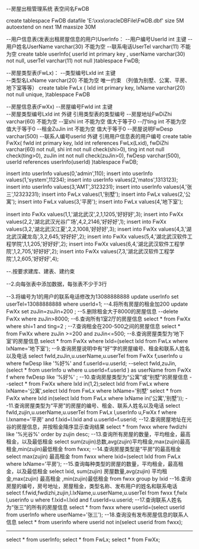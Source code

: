 ﻿--房屋出租管理系统 表空间名FwDB

create tablespace FwDB 
datafile 'E:\xxs\oracleDBFile\FwDB.dbf'
size 5M
autoextend on next 1M maxsize 30M



--用户信息表(发表出租房屋信息的用户)UserInfo：
--用户编号UserId int 主键
--用户姓名UserName varchar(30) 不能为空
--联系电话UserTel varchar(11) 不能为空
create table userInfo(
userId int primary key ,
userName varchar(30) not null,
userTel varchar(11) not null
)tablespace FwDB;

--房屋类型表(FwLx)：
--类型编号LxId int  主键  
--类型名LxName varchar(20) 不能为空 唯一约束 （列值为别墅、公寓、平房、地下室等等）
create table FwLx
(
lxId int primary key,
lxName varchar(20) not null unique,
)tablespace FwDB

--房屋信息表(FwXx)
--房屋编号FwId  int 主键  
--房屋类型编号LxId  int 外键 引用类型表的类型编号
--房屋地址FwDiZhi varchar(60) 不能为空
--室shi int  不能为空 值大于等于0
--厅ting int  不能为空 值大于等于0
--租金ZuJin  int 不能为空 值大于等于0
--房屋说明FwDesp varchar(500)
--联系人编号userId 外键 引用用户信息表的用户编号
create table FwXx(
fwId int primary key,
lxId int references FwLx(Lxid),
fwDiZhi varchar(60) not null,
shi int not null check(shi>0),
ting int not null check(ting>0),
zuJin int not null check(zuJin>0),
fwDesp varchar(500),
userId references userInfo(userId)
)tablespace FwDB;


insert into userInfo values(0,'admin',110);
insert into userInfo values(1,'system',11234);
insert into userInfo values(2,'matos',1313123);
insert into userInfo values(3,'AMT',3123231);
insert into userInfo values(4,'张三',12323231);
insert into FwLx values(1,'别墅');
insert into FwLx values(2,'公寓');
insert into FwLx values(3,'平房');
insert into FwLx values(4,'地下室');

insert into FwXx values(1,1,'湖北武汉',2,1,1205,'好好好',3);
insert into FwXx values(2,2,'湖北武汉光谷广场',4,2,2146,'好好好',1);
insert into FwXx values(3,2,'湖北武汉江夏',2,2,1008,'好好好',3);
insert into FwXx values(4,3,'湖北武汉藏龙岛',3,2,645,'好好好',2);
insert into FwXx values(5,4,'湖北武汉软件工程学院',1,1,205,'好好好',2);
insert into FwXx values(6,4,'湖北武汉软件工程学院',1,2,705,'好好好',2);
insert into FwXx values(7,3,'湖北武汉软件工程学院',1,2,605,'好好好',4);

--.按要求建库、建表、建约束

--2.向每张表中添加数据，每张表不少于3行

--3.将编号为1的用户的联系电话修改为13088888888
update userInfo set userTel=13088888888 where userId=1;
--4.将所有房屋的租金加200
update FwXx set zuJin=zuJin+200 ;
--5.删除租金大于8000的房屋信息
--delete FwXx where zuJin>8000;
--6.查询所有1室2厅的房屋信息
select * from FwXx where shi=1 and ting=2 ;
--7.查询租金在200-500之间的房屋信息
select * from FwXx where zuJin >=200 and zuJin<=500;
--8.查询房屋类型为‘地下室’的房屋信息
select * from  FwXx where  lxId=(select lxId from FwLx where lxName='地下室');
--9.查询房屋说明中有“好”字的房屋编号、租金和联系人姓名以及电话
select fwId,zuJin,u.userName,u.userTel from FwXx f,userInfo u where fwDesp like '%好%' and f.userId=u.userId; 
--select fwId,zuJin,(select * from userInfo u where u.userId=f.userId ) as userName from FwXx f where fwDesp like '%好%' ;
--10.查询房屋类型为“公寓”或“别墅”的房屋信息
--select * from FwXx where lxId in(1,2);select lxId from FwLx where lxName='公寓',select lxId from FwLx where lxName='别墅'
select * from FwXx where lxId in(select lxId from FwLx where lxName in('公寓','别墅'));
--11.查询房屋类型为“平房”的房屋的编号、租金、联系人姓名以及电话
select fwId,zujin,u.userName,u.userTel from FwLx l,userInfo u,FwXx f where l.lxname='平房' and f.lxid=l.lxid and u.userId=f.userid;
--12.查询房屋地址在光谷的房屋信息，并按租金降序显示查询结果
select * from fwxx where fwdizhi like '%光谷%' order by zujin desc;
--13.查询所有房屋的数量，平均租金，最高租金，以及最低租金
select sum(zujin)总数,avg(zujin)平均租金,max(zujin)最高租金,min(zujin)最低租金 from fwxx;
--14.查询房屋类型是“平房”的最高租金
select max(zujin) 最高租金 from fwxx where lxid=(select lxId from FwLx where lxName='平房');
--15.查询每种类型的房屋的数量，平均租金，最高租金，以及最低租金
select  lxid, sum(zujin) 房屋数量,avg(zujin) 平均租金,max(zujin) 最高租金 ,min(zujin)最低租金 from fwxx group by lxid 
--16.查询房屋的编号，房号地址，房屋租金，类型名称、发布用户的姓名和联系电话
select f.fwid,fwdizhi,zujin,l.lxName,u.userName,u.userTel from fwxx f,fwlx l,userinfo u where f.lxid=l.lxid and f.userId=u.userid;
--17.查询联系人姓名为“张三”的所有的房屋信息
select * from fwxx where userId=(select userId from userInfo where userName='张三');
--18.查询没有发布房屋信息的联系人信息
select * from userinfo where userid not in(select userid  from fwxx);

----
select * from userInfo;
select * from FwLx;
select * from FwXx;
